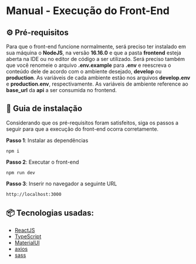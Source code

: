 # Manual - Execução do Front-End

## ⚙️ Pré-requisitos

Para que o front-end funcione normalmente, será preciso ter instalado em sua máquina o **NodeJS**, na versão **16.16.0** e que a pasta **frontend** esteja aberta na IDE ou no editor de código a ser utilizado. Será preciso também que você renomeie o arquivo **.env.example** para **.env** e reescreva o conteúdo dele de acordo com o ambiente desejado, **develop** ou **production**. As variáveis de cada ambiente estão nos arquivos **develop.env** e **production.env**, respectivamente. As variáveis de ambiente reference ao **base_url** da **api** a ser consumida no frontend.

## 🔨 Guia de instalação

Considerando que os pré-requisitos foram satisfeitos, siga os passos a seguir para que a execução do front-end ocorra corretamente. 

**Passo 1**: Instalar as dependências
```
npm i
```
**Passo 2**: Executar o front-end
```
npm run dev
```
**Passo 3**: Inserir no navegador a seguinte URL
```
http://localhost:3000
```

## 📦 Tecnologias usadas:

* [ReactJS](https://react.dev/)
* [TypeScript](https://www.typescriptlang.org/)
* [MaterialUI](https://mui.com/)
* [axios](https://axios-http.com/ptbr/)
* [sass](https://sass-lang.com/)